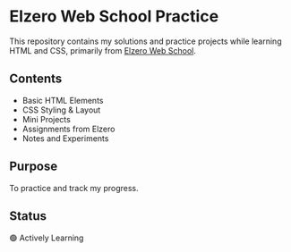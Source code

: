 # Elzero Web School Practice

This repository contains my solutions and practice projects while learning HTML and CSS, primarily from [Elzero Web School]([https://elzero.org/](https://www.youtube.com/watchv=qfPUMV9J5yw&list=PLDoPjvoNmBAzhFD3niPAa1C1gXG4cs14J)).

## Contents
- Basic HTML Elements
- CSS Styling & Layout
- Mini Projects
- Assignments from Elzero
- Notes and Experiments

## Purpose
To practice and track my progress.

## Status
🟢 Actively Learning

